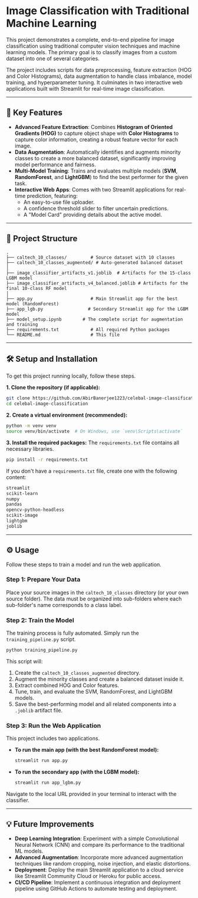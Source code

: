 # Image Classification with Traditional Machine Learning

This project demonstrates a complete, end-to-end pipeline for image classification using traditional computer vision techniques and machine learning models. The primary goal is to classify images from a custom dataset into one of several categories.

The project includes scripts for data preprocessing, feature extraction (HOG and Color Histograms), data augmentation to handle class imbalance, model training, and hyperparameter tuning. It culminates in two interactive web applications built with Streamlit for real-time image classification.

-----

## 🚀 Key Features

  * **Advanced Feature Extraction**: Combines **Histogram of Oriented Gradients (HOG)** to capture object shape with **Color Histograms** to capture color information, creating a robust feature vector for each image.
  * **Data Augmentation**: Automatically identifies and augments minority classes to create a more balanced dataset, significantly improving model performance and fairness.
  * **Multi-Model Training**: Trains and evaluates multiple models (**SVM**, **RandomForest**, and **LightGBM**) to find the best performer for the given task.
  * **Interactive Web Apps**: Comes with two Streamlit applications for real-time prediction, featuring:
      * An easy-to-use file uploader.
      * A confidence threshold slider to filter uncertain predictions.
      * A "Model Card" providing details about the active model.

-----

## 📂 Project Structure

```
.
├── caltech_10_classes/         # Source dataset with 10 classes
├── caltech_10_classes_augmented/ # Auto-generated balanced dataset
│
├── image_classifier_artifacts_v1.joblib  # Artifacts for the 15-class LGBM model
├── image_classifier_artifacts_v4_balanced.joblib # Artifacts for the final 10-class RF model
│
├── app.py                      # Main Streamlit app for the best model (RandomForest)
├── app_lgb.py                 # Secondary Streamlit app for the LGBM model
├── model_setup.ipynb        # The complete script for augmentation and training
├── requirements.txt            # All required Python packages
└── README.md                   # This file
```

-----

## 🛠️ Setup and Installation

To get this project running locally, follow these steps.

**1. Clone the repository (if applicable):**

```bash
git clone https://github.com/AbirBanerjee1223/celebal-image-classification
cd celebal-image-classification
```

**2. Create a virtual environment (recommended):**

```bash
python -m venv venv
source venv/bin/activate  # On Windows, use `venv\Scripts\activate`
```

**3. Install the required packages:**
The `requirements.txt` file contains all necessary libraries.

```bash
pip install -r requirements.txt
```

If you don't have a `requirements.txt` file, create one with the following content:

```txt
streamlit
scikit-learn
numpy
pandas
opencv-python-headless
scikit-image
lightgbm
joblib
```

-----

## ⚙️ Usage

Follow these steps to train a model and run the web application.

### Step 1: Prepare Your Data

Place your source images in the `caltech_10_classes` directory (or your own source folder). The data must be organized into sub-folders where each sub-folder's name corresponds to a class label.

### Step 2: Train the Model

The training process is fully automated. Simply run the `training_pipeline.py` script.

```bash
python training_pipeline.py
```

This script will:

1.  Create the `caltech_10_classes_augmented` directory.
2.  Augment the minority classes and create a balanced dataset inside it.
3.  Extract combined HOG and Color features.
4.  Tune, train, and evaluate the SVM, RandomForest, and LightGBM models.
5.  Save the best-performing model and all related components into a `.joblib` artifact file.

### Step 3: Run the Web Application

This project includes two applications.

  * **To run the main app (with the best RandomForest model):**
    ```bash
    streamlit run app.py
    ```
  * **To run the secondary app (with the LGBM model):**
    ```bash
    streamlit run app_lgbm.py
    ```

Navigate to the local URL provided in your terminal to interact with the classifier.

-----

## 💡 Future Improvements

  * **Deep Learning Integration**: Experiment with a simple Convolutional Neural Network (CNN) and compare its performance to the traditional ML models.
  * **Advanced Augmentation**: Incorporate more advanced augmentation techniques like random cropping, noise injection, and elastic distortions.
  * **Deployment**: Deploy the main Streamlit application to a cloud service like Streamlit Community Cloud or Heroku for public access.
  * **CI/CD Pipeline**: Implement a continuous integration and deployment pipeline using GitHub Actions to automate testing and deployment.
